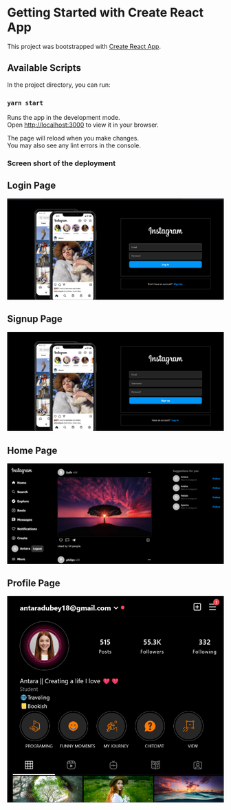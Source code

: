 # Getting Started with Create React App

This project was bootstrapped with [Create React App](https://github.com/facebook/create-react-app).

## Available Scripts

In the project directory, you can run:

### `yarn start`

Runs the app in the development mode.\
Open [http://localhost:3000](http://localhost:3000) to view it in your browser.

The page will reload when you make changes.\
You may also see any lint errors in the console.

### Screen short of the deployment

## Login Page

![alt text](image-2.png)

## Signup Page

![alt text](image-1.png)

## Home Page

![alt text](image.png)

## Profile Page

![alt text](image-3.png)
